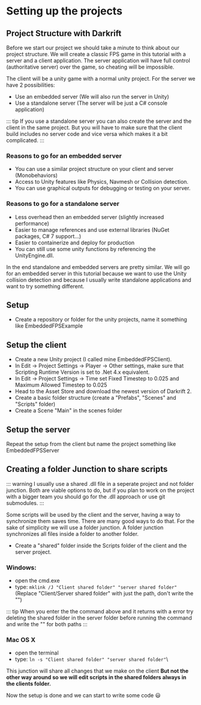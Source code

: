 
# Setting up the projects

## Project Structure with Darkrift
Before we start our project we should take a minute to think about our project structure.
We will create a classic FPS game in this tutorial with a server and a client application. The server application will have full control (authoritative server) over the game, so cheating will be impossible.

The client will be a unity game with a normal unity project. For the server we have 2 possibilities:
- Use an embedded server (We will also run the server in Unity)
- Use a standalone server (The server will be just a C# console application)


::: tip
 If you use a standalone server you can also create the server and the client in the same project. But you will have to make sure that the client build includes no server code and vice versa which makes it a bit complicated.
:::

### Reasons to go for an embedded server
- You can use a similar project structure on your client and server (Monobehaviors) 
- Access to Unity features like Physics, Navmesh or Collision detection.
- You can use graphical outputs for debugging or testing on your server.

### Reasons to go for a standalone server
- Less overhead then an embedded server (slightly increased performance)
- Easier to manage references and use external libraries (NuGet packages, C# 7 support...)
- Easier to containerize and deploy for production
- You can still use some unity functions by referencing the UnityEngine.dll.

In the end standalone and embedded servers are pretty similar. We will go for an embedded server in this tutorial because we want to use the Unity collision detection and because I usually write standalone applications and want to try something different.

## Setup
- Create a repository or folder for the unity projects, name it something like EmbeddedFPSExample

## Setup the client
- Create a new Unity project (I called mine EmbeddedFPSClient).
- In Edit -> Project Settings -> Player -> Other settings, make sure that Scripting Runtime Version is set to .Net 4.x equivalent.
- In Edit -> Project Settings -> Time set Fixed Timestep to 0.025 and Maximum Allowed Timestep to 0.025
- Head to the Asset Store and download the newest version of Darkrift 2.
- Create a basic folder structure (create a "Prefabs", "Scenes" and "Scripts" folder)
- Create a Scene "Main" in the scenes folder
## Setup the server
Repeat the setup from the client but name the project something like EmbeddedFPSServer

## Creating a folder Junction to share scripts

::: warning
I usually use a shared .dll file in a seperate project and not folder junction. Both are viable options to do, but if you plan to work on the project with a bigger team you should go for the .dll approach or use git submodules.
:::

Some scripts will be used by the client and the server, having a way to synchronize them saves time. There are many good ways to do that. For the sake of simplicity we will use a folder junction. A folder junction synchronizes all files inside a folder to another folder. 
- Create a "shared" folder inside the Scripts folder of the client and the server project.

### Windows:
- open the cmd.exe
- type: ```mklink /J "Client shared folder" "server shared folder"```\
(Replace "Client/Server shared folder" with just the path, don't write the "")

::: tip 
When you enter the the command above and it returns with a error try deleting the shared folder in the server folder before running the command and write the "" for both paths
::: 
### Mac OS X
- open the terminal
- type: ```ln -s "Client shared folder" "server shared folder"```\



This junction will share all changes that we make on the client **But not the other way around so we will edit scripts in the shared folders always in the clients folder.**

Now the setup is done and we can start to write some code :smiley: 
